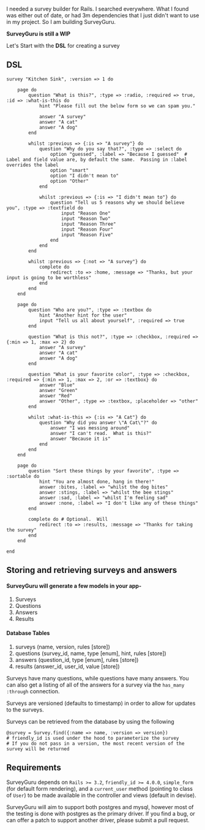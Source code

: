 I needed a survey builder for Rails.  I searched everywhere.  What I found was either out of
date, or had 3m dependencies that I just didn't want to use in my project.  So I am building
SurveyGuru.

**SurveyGuru is still a WIP**

Let's Start with the **DSL** for creating a survey

## DSL

	survey "Kitchen Sink", :version => 1 do
	
		page do
			question "What is this?", :type => :radio, :required => true, :id => :what-is-this do
				hint "Please fill out the below form so we can spam you."
				
				answer "A survey"
				answer "A cat"
				answer "A dog"
			end
			
			whilst :previous => {:is => "A survey"} do
				question "Why do you say that?", :type => :select do
					option "guessed", :label => "Because I guessed"  # Label and field value are, by default the same.  Passing in :label overrides the label
					option "smart"
					option "I didn't mean to"
					option "Other"
				end
				
				whilst :previous => {:is => "I didn't mean to"} do
					question "Tell us 5 reasons why we should believe you", :type => :textfield do
						input "Reason One"
						input "Reason Two"
						input "Reason Three"
						input "Reason Four"
						input "Reason Five"
					end
				end
			end
			
			whilst :previous => {:not => "A survey"} do
				complete do
					redirect :to => :home, :message => "Thanks, but your input is going to be worthless"
				end
			end
		end
		
		page do
			question "Who are you?", :type => :textbox do
				hint "Another hint for the user"
				input "Tell us all about yourself", :required => true
			end

			question "What is this not?", :type => :checkbox, :required => {:min => 1, :max => 2} do
				answer "A survey"
				answer "A cat"
				answer "A dog"
			end
			
			question "What is your favorite color", :type => :checkbox, :required => {:min => 1, :max => 2, :or => :textbox} do
				answer "Blue"
				answer "Green"
				answer "Red"
				answer "Other", :type => :textbox, :placeholder => "other"
			end
			
			whilst :what-is-this => {:is => "A Cat"} do
				question "Why did you answer \"A Cat\"?" do
					answer "I was messing around"
					answer "I can't read.  What is this?"
					answer "Because it is"
				end
			end
		end
		
		page do
			question "Sort these things by your favorite", :type => :sortable do
				hint "You are almost done, hang in there!"
				answer :bites, :label => "whilst the dog bites"
				answer :stings, :label => "whilst the bee stings"
				answer :sad, :label => "whilst I'm feeling sad"
				answer :none, :label => "I don't like any of these things"
			end
			
			complete do # Optional.  Will 
				redirect :to => :results, :message => "Thanks for taking the survey"
			end
		end
	
	end
	
	
## Storing and retrieving surveys and answers

#### SurveyGuru will generate a few models in your app-

1. Surveys
2. Questions
3. Answers
4. Results

#### Database Tables

1. surveys (name, version, rules [store])
3. questions (survey_id, name, type [enum], hint, rules [store])
4. answers (question_id, type [enum], rules [store])
5. results (answer_id, user_id, value [store])

Surveys have many questions, while questions have many answers.  You can also get a listing of all of
the answers for a survey via the `has_many :through` connection.

Surveys are versioned (defaults to timestamp) in order to allow for updates to the surveys.

Surveys can be retrieved from the database by using the following

	@survey = Survey.find({:name => name, :version => version})
	# friendly_id is used under the hood to parameterize the survey
	# If you do not pass in a version, the most recent version of the survey will be returned
	

## Requirements

SurveyGuru depends on `Rails >= 3.2`, `friendly_id >= 4.0.0`, `simple_form` (for default form rendering),
and a `current_user` method (pointing to class of `User`) to be made available in the controller and views (default in devise).

SurveyGuru will aim to support both postgres and mysql, however most of the testing is done with postgres
as the primary driver.  If you find a bug, or can offer a patch to support another driver, please submit
a pull request.